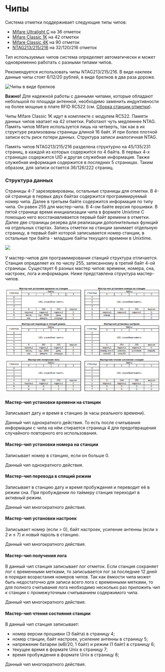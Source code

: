 # Чипы

Система отметки поддерживает следующие типы чипов:
- [Mifare Ultralight C](http://www.nxp.com/documents/data_sheet/MF0ICU2.pdf) на 36 отметок
- [Mifare Classic 1K](https://www.nxp.com/docs/en/data-sheet/MF1S50YYX_V1.pdf) на 42 отметки
- [Mifare Classic 4K](https://www.nxp.com/docs/en/data-sheet/MF1S70YYX_V1.pdf) на 90 отметок
- [NTAG213/215/216](https://www.nxp.com/docs/en/data-sheet/NTAG213_215_216.pdf) на 32/120/216 отметок

Тип используемых чипов система определяет автоматически и может одновременно работать с разными типами чипов.

Рекомендуется использовать чипы NTAG213/215/216.
В виде наклеек данные чипы стоят 6/12/20 рублей, в виде брелков в два раза дороже.

![](/Images/chip.jpg?raw=true "Чипы в виде брелков")

**Важно!** Для надежной работы с данными чипами, которые обладают небольшой по площади антенной,
необходимо заменить индуктивности на более мощные в плате RFID RC522 (см. [Сборка станции отметки](/Doc/ru/BaseStationAssembly.md)).

Чипы Mifare Classic 1K идут в комплекте с модулем RC522.
Памяти данных чипов хватает на 42 отметки. Работают чуть медленнее NTAG.
Память чипов Mifare используется лишь на четверть, так как в их структуре реализованы страницы длиной 16 байт.
И при более плотной записи есть риск потери данных. Структура записи аналогичная NTAG.

Память чипов NTAG213/215/216 разделена структурно на 45/135/231 страниц, в каждой из которых содержится по 4 байта.
В первых 4-х страницах содержится UID и другая служебная информация.
Также служебная информация содержится в последних 5 страницах.
Таким образом, для записи остается 36/126/222 страниц.

### Структура данных

Страницы 4-7 зарезервированы, остальные страницы для отметки.
В 4-ой странице в первых двух байтах содержится программируемый номер чипа.
Далее в третьем байте содержится информация по типу чипа. Он равен 255 для мастер-чипа.
В 4-ом байте версия прошивки.
В пятой странице время инициализации чипа в формате Unixtime
С помощью него восстанавливается первый байт времени в отметки.
Далее две страницы резерва для реализации дополнительных функций на отдельных стартах.
Запись отметки на станции занимает отдельную страницу,
в первый байт которой записывается номер станции, в остальные три байта - младшие байты текущего времени в Unixtime.

![](/Images/ntag.jpg?raw=true)

У мастер-чипов для программирования станций структура отличается.
Станция определяет их по числу 255, записанному в третий байт 4-ой страницы.
Существует 6 разных мастер чипов: времени, номера, сна, настроек, лога и информации.
Ниже представлена структура мастер-чипов.

![](/Images/master-card-ru.png?raw=true)

#### Мастер-чип установки времени на станции

Записывает дату и время в станцию (в часы реального времени).

Данный чип однократного действия. 
То есть после считывания информации с чипа на нём стирается страница 4
для предотвращения случайного повторного его использования.

#### Мастер-чип установки номера на станции

Записывает номер в станцию, если он больше 0.

Данный чип однократного действия. 

#### Мастер-чип перевода в спящий режим

Записывает в станцию дату и время пробуждения и переводит её в режим сна.
При пробуждении по таймеру станция переходит в активный режим.

Данный чип многократного действия. 

#### Мастер-чип установки настроек

Записывает номер (если > 0), байт настроек, усиление антенны (если ≥ 2 и ≤ 7) и новый пароль в станцию.

Данный чип многократного действия. 

#### Мастер-чип получения лога

В данный чип станция записывает лог отметок.
Если станция сохраняет лог с временными метками, то записывается лог за последние 12 дней в порядке возрастания номеров чипов.
Так как ёмкости чипа может быть недостаточно для записи всего лога с временными метками,
то для полного считывания лога необходимо несколько раз приложить чип к станции с промежуточным считыванием содержимого чипа.

Данный чип многократного действия. 

#### Мастер-чип чтения состояния станции

В данный чип станция записывает:
- номер версии прошивки (3 байта) в страницу 4;
- номер станции, байт настроек, усиление антенны в страницу 5;
- напряжение батареи (мВ/20, 1 байт) и режим (1 байт) в страницу 6;
- текущее время в формате Unix в страницу 7;
- время пробуждения в формате Unix в страницу 8;

Данный чип многократного действия. 


